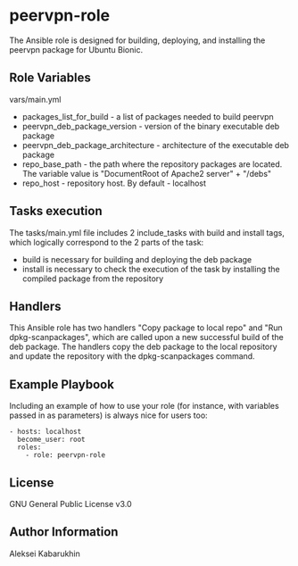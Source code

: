 peervpn-role
=========

The Ansible role is designed for building, deploying, and installing the peervpn package for Ubuntu Bionic.

Role Variables
--------------

vars/main.yml
- packages_list_for_build - a list of packages needed to build peervpn
- peervpn_deb_package_version - version of the binary executable deb package
- peervpn_deb_package_architecture - architecture of the executable deb package
- repo_base_path - the path where the repository packages are located. The variable value is "DocumentRoot of Apache2 server" + "/debs"
- repo_host - repository host. By default - localhost

Tasks execution
--------------
The tasks/main.yml file includes 2 include_tasks with build and install tags, which logically correspond to the 2 parts of the task:
- build is necessary for building and deploying the deb package
- install is necessary to check the execution of the task by installing the compiled package from the repository

Handlers
--------------
This Ansible role has two handlers "Copy package to local repo" and "Run dpkg-scanpackages", which are called upon a new successful build of the deb package. The handlers copy the deb package to the local repository and update the repository with the dpkg-scanpackages command.

Example Playbook
----------------

Including an example of how to use your role (for instance, with variables passed in as parameters) is always nice for users too:

    - hosts: localhost
      become_user: root
      roles:
        - role: peervpn-role

License
-------
GNU General Public License v3.0

Author Information
------------------

Aleksei Kabarukhin
